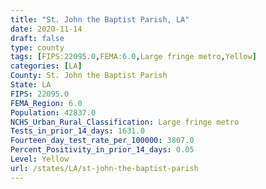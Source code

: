 ```yaml
---
title: "St. John the Baptist Parish, LA"
date: 2020-11-14
draft: false
type: county
tags: [FIPS:22095.0,FEMA:6.0,Large fringe metro,Yellow]
categories: [LA]
County: St. John the Baptist Parish
State: LA
FIPS: 22095.0
FEMA_Region: 6.0
Population: 42837.0
NCHS_Urban_Rural_Classification: Large fringe metro
Tests_in_prior_14_days: 1631.0
Fourteen_day_test_rate_per_100000: 3807.0
Percent_Positivity_in_prior_14_days: 0.05
Level: Yellow
url: /states/LA/st-john-the-baptist-parish
---
```



